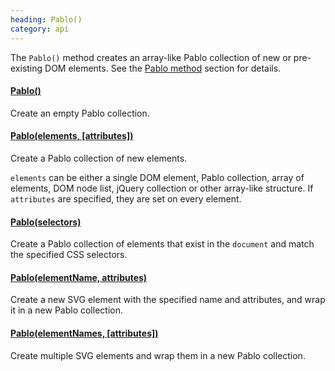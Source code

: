 ```yaml
--- 
heading: Pablo()
category: api
---
```


The `Pablo()` method creates an array-like Pablo collection of new or pre-existing DOM elements. See the [Pablo method](/api/pablo/) section for details.


#### [Pablo()](/api/pablo/)

Create an empty Pablo collection.


#### [Pablo(elements, \[attributes\])](/api/pablo/)

Create a Pablo collection of new elements.

`elements` can be either a single DOM element, Pablo collection, array of elements, DOM node list, jQuery collection or other array-like structure. If `attributes` are specified, they are set on every element.


#### [Pablo(selectors)](/api/pablo/#pablo-04)

Create a Pablo collection of elements that exist in the `document` and match the specified CSS selectors.


#### [Pablo(elementName, attributes)](/api/pablo/#pablo-05)

Create a new SVG element with the specified name and attributes, and wrap it in a new Pablo collection.

#### [Pablo(elementNames, \[attributes\])](/api/pablo/#pablo-06)

Create multiple SVG elements and wrap them in a new Pablo collection.
